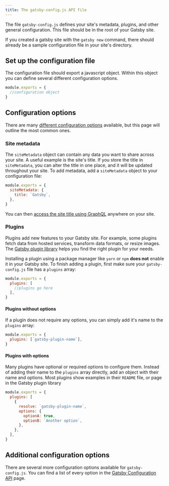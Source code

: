 ```yaml
---
title: The gatsby-config.js API file
---
```


The file `gatsby-config.js` defines your site's metadata, plugins, and other general configuration. This file should be in the root of your Gatsby site.

If you created a gatsby site with the `gatsby new` command, there should already be a sample configuration file in your site's directory.

## Set up the configuration file

The configuration file should export a javascript object. Within this object you can define several different configuration options.

```javascript:title=gatsby-config.js
module.exports = {
  //configuration object
}
```

## Configuration options

There are many [different configuration options](/docs/gatsby-config) available, but this page will outline the most common ones.

### Site metadata

The `siteMetadata` object can contain any data you want to share across your site. A useful example is the site's title. If you store the title in `siteMetadata`, you can alter the title in one place, and it will be updated throughout your site. To add metadata, add a `siteMetadata` object to your configuration file:

```javascript:title=gatsby-config.js
module.exports = {
  siteMetadata: {
    title: `Gatsby`,
  },
}
```

You can then [access the site title using GraphQL](/tutorial/part-four/#your-first-graphql-query) anywhere on your site.

### Plugins

Plugins add new features to your Gatsby site. For example, some plugins fetch data from hosted services, transform data formats, or resize images. The [Gatsby plugin library](/plugins) helps you find the right plugin for your needs.

Installing a plugin using a package manager like `yarn` or `npm` **does not** enable it in your Gatsby site. To finish adding a plugin, first make sure your `gatsby-config.js` file has a `plugins` array:

```javascript:title=gatsby-config.js
module.exports = {
  plugins: [
    //plugins go here
  ],
}
```

#### Plugins without options

If a plugin does not require any options, you can simply add it's name to the `plugins` array:

```javascript:title=gatsby-config.js
module.exports = {
  plugins: [`gatsby-plugin-name`],
}
```

#### Plugins with options

Many plugins have optional or required options to configure them. Instead of adding their name to the `plugins` array directly, add an object with their name and options. Most plugins show examples in their `README` file, or page in the Gatsby plugin library

```javascript:title=gatsby-config.js
module.exports = {
  plugins: [
    {
      resolve: `gatsby-plugin-name`,
      options: {
        optionA: true,
        optionB: `Another option`,
      },
    },
  ],
}
```

## Additional configuration options

There are several more configuration options available for `gatsby-config.js`. You can find a list of every option in the [Gatsby Configuration API](/docs/gatsby-config/) page.
